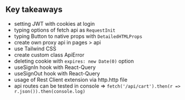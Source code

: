 ## Key takeaways

- setting JWT with cookies at login
- typing options of fetch api as `RequestInit`
- typing Button to native props with `DetailedHTMLProps`
- create own proxy api in pages > api
- use Tailwind CSS
- create custom class ApiError
- deleting cookie with `expires: new Date(0)` option
- useSignIn hook with React-Query
- useSignOut hook with React-Query
- usage of Rest Client extension via http.http file
- api routes can be tested in console => `fetch('/api/cart').then(r => r.json()).then(console.log)`
